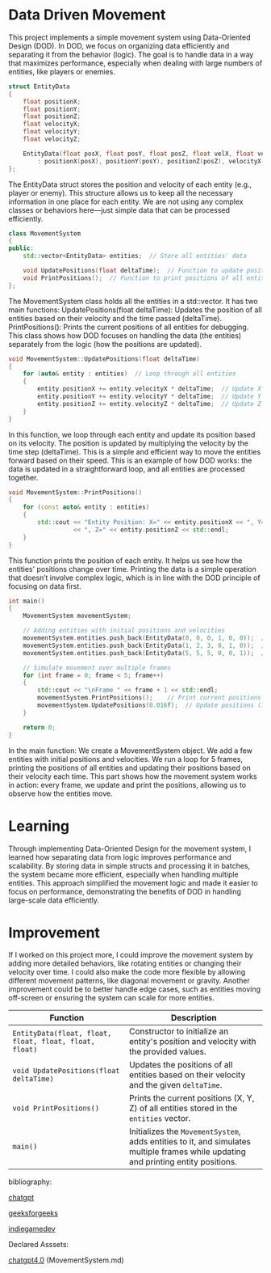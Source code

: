 # Data Driven Movement

This project implements a simple movement system using Data-Oriented Design (DOD). In DOD, we focus on organizing data efficiently and separating it from the behavior (logic). The goal is to handle data in a way that maximizes performance, especially when dealing with large numbers of entities, like players or enemies.


```cpp
struct EntityData
{
    float positionX;
    float positionY;
    float positionZ;
    float velocityX;
    float velocityY;
    float velocityZ;

    EntityData(float posX, float posY, float posZ, float velX, float velY, float velZ)
        : positionX(posX), positionY(posY), positionZ(posZ), velocityX(velX), velocityY(velY), velocityZ(velZ) {}
};
```

The EntityData struct stores the position and velocity of each entity (e.g., player or enemy). This structure allows us to keep all the necessary information in one place for each entity. We are not using any complex classes or behaviors here—just simple data that can be processed efficiently.


```cpp
class MovementSystem
{
public:
    std::vector<EntityData> entities;  // Store all entities' data

    void UpdatePositions(float deltaTime);  // Function to update positions based on velocity
    void PrintPositions();  // Function to print positions of all entities
};
```
The MovementSystem class holds all the entities in a std::vector. It has two main functions:
UpdatePositions(float deltaTime): Updates the position of all entities based on their velocity and the time passed (deltaTime). PrintPositions(): Prints the current positions of all entities for debugging.
This class shows how DOD focuses on handling the data (the entities) separately from the logic (how the positions are updated).

```cpp
void MovementSystem::UpdatePositions(float deltaTime)
{
    for (auto& entity : entities)  // Loop through all entities
    {
        entity.positionX += entity.velocityX * deltaTime;  // Update X position
        entity.positionY += entity.velocityY * deltaTime;  // Update Y position
        entity.positionZ += entity.velocityZ * deltaTime;  // Update Z position
    }
}
```

In this function, we loop through each entity and update its position based on its velocity. The position is updated by multiplying the velocity by the time step (deltaTime). This is a simple and efficient way to move the entities forward based on their speed. This is an example of how DOD works: the data is updated in a straightforward loop, and all entities are processed together.

```cpp
void MovementSystem::PrintPositions()
{
    for (const auto& entity : entities)
    {
        std::cout << "Entity Position: X=" << entity.positionX << ", Y=" << entity.positionY
                  << ", Z=" << entity.positionZ << std::endl;
    }
}
```
This function prints the position of each entity. It helps us see how the entities' positions change over time. Printing the data is a simple operation that doesn’t involve complex logic, which is in line with the DOD principle of focusing on data first.


```cpp
int main()
{
    MovementSystem movementSystem;

    // Adding entities with initial positions and velocities
    movementSystem.entities.push_back(EntityData(0, 0, 0, 1, 0, 0));  // Entity 1
    movementSystem.entities.push_back(EntityData(1, 2, 3, 0, 1, 0));  // Entity 2
    movementSystem.entities.push_back(EntityData(5, 5, 5, 0, 0, 1));  // Entity 3

    // Simulate movement over multiple frames
    for (int frame = 0; frame < 5; frame++)
    {
        std::cout << "\nFrame " << frame + 1 << std::endl;
        movementSystem.PrintPositions();    // Print current positions
        movementSystem.UpdatePositions(0.016f);  // Update positions (16ms per frame)
    }

    return 0;
}
```
In the main function:
We create a MovementSystem object.
We add a few entities with initial positions and velocities.
We run a loop for 5 frames, printing the positions of all entities and updating their positions based on their velocity each time. This part shows how the movement system works in action: every frame, we update and print the positions, allowing us to observe how the entities move.

# Learning

Through implementing Data-Oriented Design for the movement system, I learned how separating data from logic improves performance and scalability. By storing data in simple structs and processing it in batches, the system became more efficient, especially when handling multiple entities. This approach simplified the movement logic and made it easier to focus on performance, demonstrating the benefits of DOD in handling large-scale data efficiently.

# Improvement

If I worked on this project more, I could improve the movement system by adding more detailed behaviors, like rotating entities or changing their velocity over time. I could also make the code more flexible by allowing different movement patterns, like diagonal movement or gravity. Another improvement could be to better handle edge cases, such as entities moving off-screen or ensuring the system can scale for more entities.

| **Function**               | **Description**                                                                                                                                     |
|----------------------------|----------------------------------------------|
| `EntityData(float, float, float, float, float, float)` | Constructor to initialize an entity's position and velocity with the provided values.|
| `void UpdatePositions(float deltaTime)` | Updates the positions of all entities based on their velocity and the given `deltaTime`.                                                 |
| `void PrintPositions()`      | Prints the current positions (X, Y, Z) of all entities stored in the `entities` vector.                                                          |
| `main()`                    | Initializes the `MovementSystem`, adds entities to it, and simulates multiple frames while updating and printing entity positions.                  |


bibliography:

[chatgpt](https://chatgpt.com/)

[geeksforgeeks]((https://www.geeksforgeeks.org/vector-operations/))

[indiegamedev](https://indiegamedev.net/2020/05/19/an-entity-component-system-with-data-locality-in-cpp/)

Declared Asssets:

[chatgpt4.0](https://chatgpt.com/) (MovementSystem.md)
